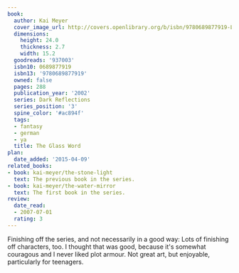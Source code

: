 ```yaml
---
book:
  author: Kai Meyer
  cover_image_url: http://covers.openlibrary.org/b/isbn/9780689877919-L.jpg
  dimensions:
    height: 24.0
    thickness: 2.7
    width: 15.2
  goodreads: '937003'
  isbn10: 0689877919
  isbn13: '9780689877919'
  owned: false
  pages: 288
  publication_year: '2002'
  series: Dark Reflections
  series_position: '3'
  spine_color: '#ac894f'
  tags:
  - fantasy
  - german
  - ya
  title: The Glass Word
plan:
  date_added: '2015-04-09'
related_books:
- book: kai-meyer/the-stone-light
  text: The previous book in the series.
- book: kai-meyer/the-water-mirror
  text: The first book in the series.
review:
  date_read:
  - 2007-07-01
  rating: 3
---
```


Finishing off the series, and not necessarily in a good way: Lots of finishing off characters, too. I thought that was
good, because it's somewhat couragous and I never liked plot armour. Not great art, but enjoyable, particularly for
teenagers.
